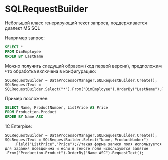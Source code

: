 # SQLRequestBuilder

Небольшой класс генерирующий текст запроса, поддерживается диалект MS SQL

Например запрос:

```sql
SELECT *  
FROM DimEmployee  
ORDER BY LastName
```

Можно получить следущий образом (код первой версии), предположим что обработка включена в конфигурацию:

```1C Enterpise
SQLRequestBuilder = DataProcessorManager.SQLRequestBuilder.Create();
SQLRequestText = SQLRequestBuilder.Select("*").From("DimEmployee").OrderBy("LastName").RequestText();
```

Пример посложнее:

```sql
SELECT Name, ProductNumber, ListPrice AS Price
FROM Production.Product 
ORDER BY Name ASC
```

1C Enterpise:
```1C Enterpise
SQLRequestBuilder = DataProcessorManager.SQLRequestBuilder.Create();
SQLRequestText = SQLRequestBuilder.Select("Name, ProductNumber")
	.Field("ListPrice","Price");//такая форма записи поля используется для задания псевдонима и если в тексте поля используются запятые
.From("Production.Product").OrderBy("Name ASC").RequestText();
```
